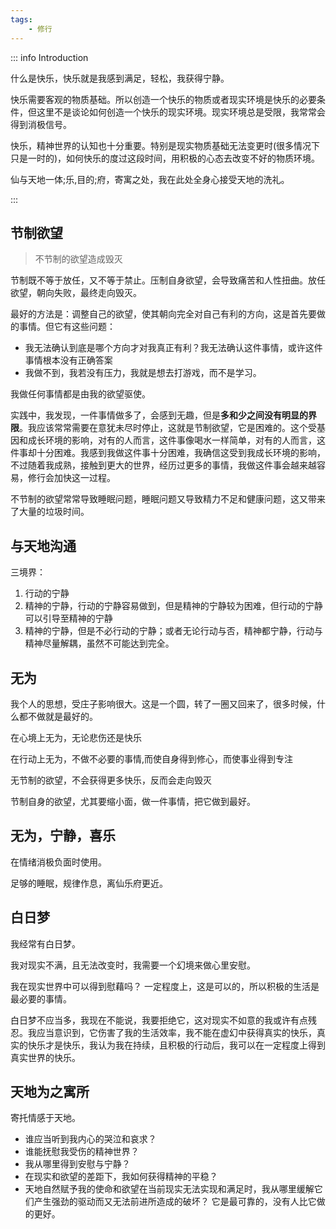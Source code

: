 ```yaml
---
tags:
    - 修行
---
```


::: info Introduction

什么是快乐，快乐就是我感到满足，轻松，我获得宁静。

快乐需要客观的物质基础。所以创造一个快乐的物质或者现实环境是快乐的必要条件，但这里不是谈论如何创造一个快乐的现实环境。现实环境总是受限，我常常会得到消极信号。

快乐，精神世界的认知也十分重要。特别是现实物质基础无法变更时(很多情况下只是一时的)，如何快乐的度过这段时间，用积极的心态去改变不好的物质环境。

仙与天地一体;乐,目的;府，寄寓之处，我在此处全身心接受天地的洗礼。

:::

## 节制欲望

> 不节制的欲望造成毁灭

节制既不等于放任，又不等于禁止。压制自身欲望，会导致痛苦和人性扭曲。放任欲望，朝向失败，最终走向毁灭。

最好的方法是：调整自己的欲望，使其朝向完全对自己有利的方向，这是首先要做的事情。但它有这些问题：

- 我无法确认到底是哪个方向才对我真正有利？我无法确认这件事情，或许这件事情根本没有正确答案
- 我做不到，我若没有压力，我就是想去打游戏，而不是学习。

我做任何事情都是由我的欲望驱使。

实践中，我发现，一件事情做多了，会感到无趣，但是**多和少之间没有明显的界限**。我应该常常需要在意犹未尽时停止，这就是节制欲望，它是困难的。这个受基因和成长环境的影响，对有的人而言，这件事像喝水一样简单，对有的人而言，这件事却十分困难。我感到我做这件事十分困难，我确信这受到我成长环境的影响，不过随着我成熟，接触到更大的世界，经历过更多的事情，我做这件事会越来越容易，修行会加快这一过程。

不节制的欲望常常导致睡眠问题，睡眠问题又导致精力不足和健康问题，这又带来了大量的垃圾时间。


## 与天地沟通

三境界：

1. 行动的宁静
2. 精神的宁静，行动的宁静容易做到，但是精神的宁静较为困难，但行动的宁静可以引导至精神的宁静
3. 精神的宁静，但是不必行动的宁静；或者无论行动与否，精神都宁静，行动与精神尽量解耦，虽然不可能达到完全。

## 无为

我个人的思想，受庄子影响很大。这是一个圆，转了一圈又回来了，很多时候，什么都不做就是最好的。

在心境上无为，无论悲伤还是快乐

在行动上无为，不做不必要的事情,而使自身得到修心，而使事业得到专注

无节制的欲望，不会获得更多快乐，反而会走向毁灭

节制自身的欲望，尤其要缩小面，做一件事情，把它做到最好。

## 无为，宁静，喜乐

在情绪消极负面时使用。

足够的睡眠，规律作息，离仙乐府更近。

## 白日梦

我经常有白日梦。

我对现实不满，且无法改变时，我需要一个幻境来做心里安慰。

我在现实世界中可以得到慰藉吗？ 一定程度上，这是可以的，所以积极的生活是最必要的事情。

白日梦不应当多，我现在不能说，我要拒绝它，这对现实不如意的我或许有点残忍。我应当意识到，它伤害了我的生活效率，我不能在虚幻中获得真实的快乐，真实的快乐才是快乐，我认为我在持续，且积极的行动后，我可以在一定程度上得到真实世界的快乐。

## 天地为之寓所

寄托情感于天地。

- 谁应当听到我内心的哭泣和哀求？
- 谁能抚慰我受伤的精神世界？
- 我从哪里得到安慰与宁静？
- 在现实和欲望的差距下，我如何获得精神的平稳？
- 天地自然赋予我的使命和欲望在当前现实无法实现和满足时，我从哪里缓解它们产生强劲的驱动而又无法前进所造成的破坏？
它是最可靠的，没有人比它做的更好。
